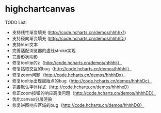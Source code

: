 # highchartcanvas

TODO List:

* 支持线性渐变填充 (http://code.hcharts.cn/demos/hhhhx1)
* 支持径向渐变填充 (http://code.hcharts.cn/demos/hhhhDi)
* 支持html文本
* 完善适配浏览器的虚线stroke实现
* 完善形状阴影
* 修复tooltip的z（http://code.hcharts.cn/demos/hhhhij）
* 修复钻取交互的bug（http://code.hcharts.cn/demos/hhhhij）
* 修复zoom问题（http://code.hcharts.cn/demos/hhhhDx）
* 修复tooltip出现起始点的bug（http://code.hcharts.cn/demos/hhhhDc）
* 完善默认字体样式（http://code.hcharts.cn/demos/hhhhxD）
* 修正zoom按钮的响应高度问题（http://code.hcharts.cn/demos/hhhhDD）
* 优化canvas分层渲染
* 修复饼图响应区域的bug（http://code.hcharts.cn/demos/hhhhDQ）